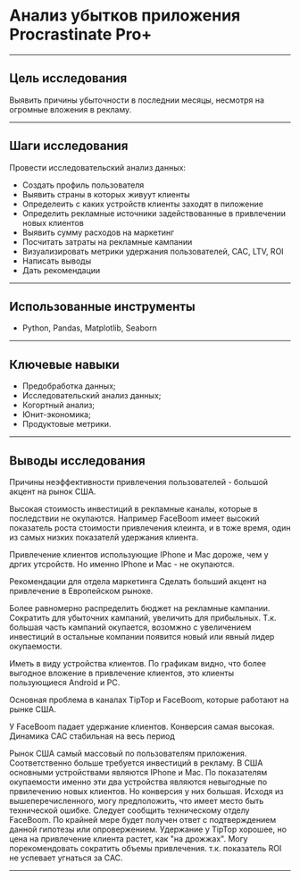 # Анализ убытков приложения Procrastinate Pro+

---

## Цель исследования

Выявить причины убыточности в последнии месяцы, несмотря на огромные вложения в рекламу.

---

## Шаги исследования

Провести исследовательский анализ данных:

- Создать профиль пользователя
- Выявить страны в которых живуут клиенты
- Определеить с каких устройств клиенты заходят в пиложение
- Определить рекламные источники задействованные в привлечении новых клиентов
- Выявить сумму расходов на маркетинг
- Посчитать затраты на рекламные кампании
- Визуализировать метрики удержания пользователей, CAC, LTV, ROI
- Написать выводы
- Дать рекомендации

---

## Использованные инструменты

- Python, Pandas, Matplotlib, Seaborn

---

## Ключевые навыки

- Предобработка данных;
- Исследовательский анализ данных;
- Когортный анализ;
- Юнит-экономика;
- Продуктовые метрики.

---

## Выводы исследования

Причины неэффективности привлечения пользователей - большой акцент на рынок США.

Высокая стоимость инвестиций в рекламные каналы, которые в последствии не окупаются. Например FaceBoom имеет высокий показатель роста стоимости привлечения клеинта, и в тоже время, один из самых низких показателй удержания клиента.

Привлечение клиентов использующие IPhone и Mac дороже, чем у дргих утсройств. Но именно IPhone и Mac - не окупаются.

Рекомендации для отдела маркетинга
Сделать больший акцент на привлечение в Европейском рыноке.

Более равномерно распределить бюджет на рекламные кампании. Сократить для убыточних кампаний, увеличить для прибыльных. Т.к. большая часть кампаний окупается, возомжно с увеличением инвестиций в остальные компании появится новый или явный лидер окупаемости.

Иметь в виду устройства клиентов. По графикам видно, что более выгодное вложение в привлечение клиентов, это клиенты пользующиеся Android и PC.

Основная проблема в каналах TipTop и FaceBoom, которые работают на рынке США.

У FaceBoom падает удержание клиентов. Конверсия самая высокая. Динамика САС стабильная на весь период

Рынок США самый массовый по пользователям приложения. Соответственно больше требуется инвестиций в рекламу. В США основными устройствами являются IPhone и Mac. По показателям окупаемости именно эти два устройства являются невыгодные по првилечению новых клиентов. Но конверсия у них большая. Исходя из вышеперечисленного, могу предположить, что имеет место быть технической ошибке. Следует сообщить техническому отделу FaceBoom. По крайней мере будет получен ответ с подтверждением данной гипотезы или опровержением.
Удержание у TipTop хорошее, но цена на привлечение клиента растет, как "на дрожжах". Могу порекомендовать сократить объемы привлечения. т.к. показатель ROI не успевает угнаться за CAC.

---
